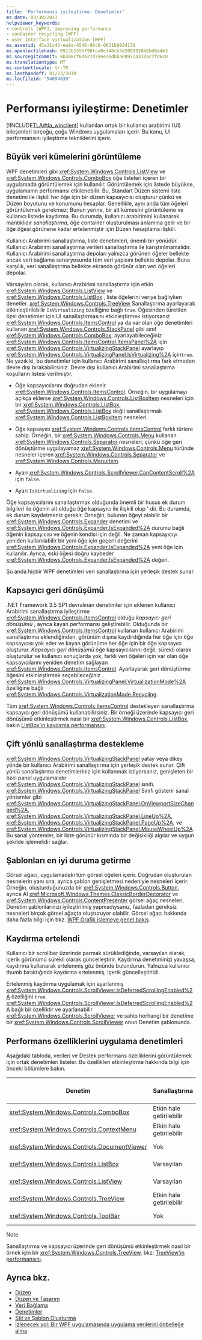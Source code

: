 ```yaml
---
title: 'Performansı iyileştirme: Denetimler'
ms.date: 03/30/2017
helpviewer_keywords:
- controls [WPF], improving performance
- container recycling [WPF]
- user interface virtualization [WPF]
ms.assetid: 45a31c43-ea8a-4546-96c8-0631b9934179
ms.openlocfilehash: 0917b1555f98fca9cf48cb7d208992848bd8e4b3
ms.sourcegitcommit: 6b308cf6d627d78ee36dbbae8972a310ac7fd6c8
ms.translationtype: MT
ms.contentlocale: tr-TR
ms.lasthandoff: 01/23/2019
ms.locfileid: "54694639"
---
```

# <a name="optimizing-performance-controls"></a>Performansı iyileştirme: Denetimler
[!INCLUDE[TLA#tla_winclient](../../../../includes/tlasharptla-winclient-md.md)] kullanılan ortak bir kullanıcı arabirimi (UI) bileşenleri birçoğu, çoğu Windows uygulamaları içerir. Bu konu, UI performansını iyileştirme tekniklerini içerir.  
  
 
  
<a name="Displaying"></a>   
## <a name="displaying-large-data-sets"></a>Büyük veri kümelerini görüntüleme  
 WPF denetimleri gibi <xref:System.Windows.Controls.ListView> ve <xref:System.Windows.Controls.ComboBox> öğe listeleri içeren bir uygulamada görüntülemek için kullanılır. Görüntülemek için listede büyükse, uygulamanın performansı etkilenebilir. Bu, Standart Düzen sistemi liste denetimi ile ilişkili her öğe için bir düzen kapsayıcısı oluşturur çünkü ve Düzen boyutunu ve konumunu hesaplar. Genellikle, aynı anda tüm öğeleri görüntülemek gerekmez; Bunun yerine, bir alt kümesini görüntüleme ve kullanıcı listede kaydırma. Bu durumda, kullanıcı arabirimini kullanarak mantıklıdır *sanallaştırma*, öğe container oluşturulması anlamına gelir ve bir öğe öğesi görünene kadar ertelenmiştir için Düzen hesaplama ilişkili.  
  
 Kullanıcı Arabirimi sanallaştırma, liste denetimleri, önemli bir yönüdür. Kullanıcı Arabirimi sanallaştırma verileri sanallaştırma ile karıştırılmamalıdır. Kullanıcı Arabirimi sanallaştırma depoları yalnızca görünen öğeler bellekte ancak veri bağlama senaryosunda tüm veri yapısını bellekte depolar. Buna karşılık, veri sanallaştırma bellekte ekranda görünür olan veri öğeleri depolar.  
  
 Varsayılan olarak, kullanıcı Arabirimi sanallaştırma için etkin <xref:System.Windows.Controls.ListView> ve <xref:System.Windows.Controls.ListBox> , liste öğelerini veriye bağlıyken denetler. <xref:System.Windows.Controls.TreeView> Sanallaştırma ayarlayarak etkinleştirilebilir <!--zz <xref:System.Windows.Controls.VirtualizingStackPanel.IsVirtualizing%2A?displayProperty=nameWithType> --> `IsVirtualizing` özelliğine bağlı `true`. Öğesinden türetilen özel denetimler için UI sanallaştırmasını etkinleştirmek istiyorsanız <xref:System.Windows.Controls.ItemsControl> ya da var olan öğe denetimleri kullanan <xref:System.Windows.Controls.StackPanel> gibi sınıf <xref:System.Windows.Controls.ComboBox>, ayarlayabileceğiniz <xref:System.Windows.Controls.ItemsControl.ItemsPanel%2A> için <xref:System.Windows.Controls.VirtualizingStackPanel> ayarlayıp <xref:System.Windows.Controls.VirtualizingPanel.IsVirtualizing%2A> için`true`. Ne yazık ki, bu denetimler için kullanıcı Arabirimi sanallaştırma fark etmeden devre dışı bırakabilirsiniz. Devre dışı kullanıcı Arabirimi sanallaştırma koşulların listesi verilmiştir.  
  
-   Öğe kapsayıcılarını doğrudan eklenir <xref:System.Windows.Controls.ItemsControl>. Örneğin, bir uygulamayı açıkça eklerse <xref:System.Windows.Controls.ListBoxItem> nesneleri için bir <xref:System.Windows.Controls.ListBox>, <xref:System.Windows.Controls.ListBox> değil sanallaştırmak <xref:System.Windows.Controls.ListBoxItem> nesneleri.  
  
-   Öğe kapsayıcı <xref:System.Windows.Controls.ItemsControl> farklı türlere sahip. Örneğin, bir <xref:System.Windows.Controls.Menu> kullanan <xref:System.Windows.Controls.Separator> nesneleri, çünkü öğe geri dönüştürme uygulayamaz <xref:System.Windows.Controls.Menu> türünde nesneler içeren <xref:System.Windows.Controls.Separator> ve <xref:System.Windows.Controls.MenuItem>.  
  
-   Ayarı <xref:System.Windows.Controls.ScrollViewer.CanContentScroll%2A> için `false`.  
  
-   Ayarı <!--zz <xref:System.Windows.Controls.VirtualizingStackPanel.IsVirtualizing%2A>--> `IsVirtualizing` için `false`.    
  
 Öğe kapsayıcılarını sanallaştırmak olduğunda önemli bir husus ek durum bilgileri ile öğenin ait olduğu öğe kapsayıcı ile ilişkili olup ' dir. Bu durumda, ek durum kaydetmeniz gerekir. Örneğin, bulunan öğeyi olabilir bir <xref:System.Windows.Controls.Expander> denetimi ve <xref:System.Windows.Controls.Expander.IsExpanded%2A> durumu bağlı öğenin kapsayıcısı ve öğenin kendisi için değil. Ne zaman kapsayıcıyı yeniden kullanılabilir bir yeni öğe için geçerli değerini <xref:System.Windows.Controls.Expander.IsExpanded%2A> yeni öğe için kullanılır. Ayrıca, eski öğesi doğru kaybeder <xref:System.Windows.Controls.Expander.IsExpanded%2A> değeri.  
  
 Şu anda hiçbir WPF denetimleri veri sanallaştırma için yerleşik destek sunar.  
  
<a name="Container"></a>   
## <a name="container-recycling"></a>Kapsayıcı geri dönüşümü  
 .NET Framework 3.5 SP1 devralınan denetimler için eklenen kullanıcı Arabirimi sanallaştırma iyileştirme <xref:System.Windows.Controls.ItemsControl> olduğu *kapsayıcı geri dönüşümü* , ayrıca kayan performansı geliştirebilir.  Olduğunda bir <xref:System.Windows.Controls.ItemsControl> kullanan kullanıcı Arabirimi sanallaştırma eklendiğinden, görünüm dışına kaydırdığında her öğe için öğe kapsayıcısı yok eder ve kayan görünüme her öğe için bir öğe kapsayıcı oluşturur. *Kapsayıcı geri dönüşümü* öğe kapsayıcılarını değil, sürekli olarak oluşturulur ve kullanıcı sonuçlarda yok, farklı veri öğeleri için var olan öğe kapsayıcılarını yeniden denetim sağlayan <xref:System.Windows.Controls.ItemsControl>. Ayarlayarak geri dönüştürme öğesini etkinleştirmek seçebileceğiniz <xref:System.Windows.Controls.VirtualizingPanel.VirtualizationMode%2A> özelliğine bağlı <xref:System.Windows.Controls.VirtualizationMode.Recycling>.  
  
 Tüm <xref:System.Windows.Controls.ItemsControl> destekleyen sanallaştırma kapsayıcı geri dönüşümü kullanabilirsiniz.  Bir örneği üzerinde kapsayıcı geri dönüşümü etkinleştirmek nasıl bir <xref:System.Windows.Controls.ListBox>, bakın [ListBox'ın kaydırma performansını](../../../../docs/framework/wpf/controls/how-to-improve-the-scrolling-performance-of-a-listbox.md).  
  
<a name="Supporting"></a>   
## <a name="supporting-bidirectional-virtualization"></a>Çift yönlü sanallaştırma destekleme  
 <xref:System.Windows.Controls.VirtualizingStackPanel> yatay veya dikey yönde bir kullanıcı Arabirimi sanallaştırma için yerleşik destek sunar. Çift yönlü sanallaştırma denetimleriniz için kullanmak istiyorsanız, genişleten bir özel panel uygulamalıdır <xref:System.Windows.Controls.VirtualizingStackPanel> sınıfı. <xref:System.Windows.Controls.VirtualizingStackPanel> Sınıfı gösterir sanal yöntemler gibi <xref:System.Windows.Controls.VirtualizingStackPanel.OnViewportSizeChanged%2A>, <xref:System.Windows.Controls.VirtualizingStackPanel.LineUp%2A>, <xref:System.Windows.Controls.VirtualizingStackPanel.PageUp%2A>, ve <xref:System.Windows.Controls.VirtualizingStackPanel.MouseWheelUp%2A>. Bu sanal yöntemler, bir liste görünür kısmında bir değişikliği algılar ve uygun şekilde işlemelidir sağlar.  
  
<a name="Optimizing"></a>   
## <a name="optimizing-templates"></a>Şablonları en iyi duruma getirme  
 Görsel ağacı, uygulamadaki tüm görsel öğeleri içerir.  Doğrudan oluşturulan nesnelerin yanı sıra, ayrıca şablon genişletmesi nedeniyle nesneleri içerir.  Örneğin, oluşturduğunuzda bir <xref:System.Windows.Controls.Button>, ayrıca Al <xref:Microsoft.Windows.Themes.ClassicBorderDecorator> ve <xref:System.Windows.Controls.ContentPresenter> görsel ağaç nesneleri.  Denetim şablonlarınızı iyileştirilmiş yapmadıysanız, fazladan gereksiz nesneleri birçok görsel ağaçta oluşturuyor olabilir.   Görsel ağacı hakkında daha fazla bilgi için bkz. [WPF Grafik işlemeye genel bakış](../../../../docs/framework/wpf/graphics-multimedia/wpf-graphics-rendering-overview.md).  
  
<a name="Deferred"></a>   
## <a name="deferred-scrolling"></a>Kaydırma ertelendi  
 Kullanıcı bir scrollbar üzerinde parmak sürüklediğinde, varsayılan olarak, içerik görünümü sürekli olarak güncelleştirir.  Kaydırma denetiminizi yavaşsa, kaydırma kullanarak ertelenmiş göz önünde bulundurun.  Yalnızca kullanıcı thumb bıraktığında kaydırma ertelenmiş, içerik güncelleştirildi.  
  
 Ertelenmiş kaydırma uygulamak için ayarlanmış <xref:System.Windows.Controls.ScrollViewer.IsDeferredScrollingEnabled%2A> özelliğini `true`.  <xref:System.Windows.Controls.ScrollViewer.IsDeferredScrollingEnabled%2A> bağlı bir özelliktir ve ayarlanabilir <xref:System.Windows.Controls.ScrollViewer> ve sahip herhangi bir denetime bir <xref:System.Windows.Controls.ScrollViewer> onun Denetim şablonunda.  
  
<a name="Controls"></a>   
## <a name="controls-that-implement-performance-features"></a>Performans özelliklerini uygulama denetimleri  
 Aşağıdaki tabloda, verileri ve Destek performans özelliklerini görüntülemek için ortak denetimleri listeler.  Bu özellikleri etkinleştirme hakkında bilgi için önceki bölümlere bakın.  
  
|Denetim|Sanallaştırma|Kapsayıcı geri dönüşümü|Kaydırma ertelendi|  
|-------------|--------------------|-------------------------|------------------------|  
|<xref:System.Windows.Controls.ComboBox>|Etkin hale getirilebilir|Etkin hale getirilebilir|Etkin hale getirilebilir|  
|<xref:System.Windows.Controls.ContextMenu>|Etkin hale getirilebilir|Etkin hale getirilebilir|Etkin hale getirilebilir|  
|<xref:System.Windows.Controls.DocumentViewer>|Yok|Yok|Etkin hale getirilebilir|  
|<xref:System.Windows.Controls.ListBox>|Varsayılan|Etkin hale getirilebilir|Etkin hale getirilebilir|  
|<xref:System.Windows.Controls.ListView>|Varsayılan|Etkin hale getirilebilir|Etkin hale getirilebilir|  
|<xref:System.Windows.Controls.TreeView>|Etkin hale getirilebilir|Etkin hale getirilebilir|Etkin hale getirilebilir|  
|<xref:System.Windows.Controls.ToolBar>|Yok|Yok|Etkin hale getirilebilir|  
  
> [!NOTE]
>  Sanallaştırma ve kapsayıcı üzerinde geri dönüşümü etkinleştirmek nasıl bir örnek için bir <xref:System.Windows.Controls.TreeView>, bkz: [TreeView'ın performansını](../../../../docs/framework/wpf/controls/how-to-improve-the-performance-of-a-treeview.md).  
  
## <a name="see-also"></a>Ayrıca bkz.
- [Düzen](../../../../docs/framework/wpf/advanced/layout.md)
- [Düzen ve Tasarım](../../../../docs/framework/wpf/advanced/optimizing-performance-layout-and-design.md)
- [Veri Bağlama](../../../../docs/framework/wpf/advanced/optimizing-performance-data-binding.md)
- [Denetimler](../../../../docs/framework/wpf/controls/index.md)
- [Stil ve Şablon Oluşturma](../../../../docs/framework/wpf/controls/styling-and-templating.md)
- [İzlenecek yol: Bir WPF uygulamasında uygulama verilerini önbelleğe alma](../../../../docs/framework/wpf/advanced/walkthrough-caching-application-data-in-a-wpf-application.md)
